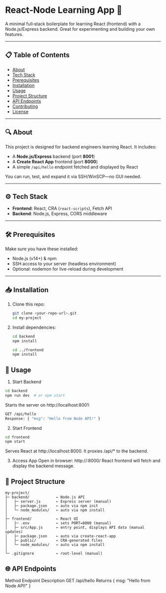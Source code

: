 # React‑Node Learning App 🚀

A minimal full‑stack boilerplate for learning React (frontend) with a Node.js/Express backend. Great for experimenting and building your own features.

---

## 📋 Table of Contents

- [About](#about)  
- [Tech Stack](#tech-stack)  
- [Prerequisites](#prerequisites)  
- [Installation](#installation)  
- [Usage](#usage)  
- [Project Structure](#project-structure)  
- [API Endpoints](#api-endpoints)  
- [Contributing](#contributing)  
- [License](#license)  

---

## 🔍 About

This project is designed for backend engineers learning React. It includes:

- A **Node.js/Express** backend (port **8001**)  
- A **Create React App** frontend (port **8000**)  
- A simple `/api/hello` endpoint fetched and displayed by React

You can run, test, and expand it via SSH/WinSCP—no GUI needed.

---

## ⚙️ Tech Stack

- **Frontend**: React, CRA (`react-scripts`), Fetch API  
- **Backend**: Node.js, Express, CORS middleware  

---

## 🛠 Prerequisites

Make sure you have these installed:

- Node.js (v14+) & npm  
- SSH access to your server (headless environment)  
- Optional: nodemon for live-reload during development  

---

## 📥 Installation

1. Clone this repo:
   ```bash
   git clone <your-repo-url>.git
   cd my-project

2. Install dependencies:
   ```bash
   cd backend
   npm install

   cd ../frontend
   npm install

## 🚀 Usage

   1. Start Backend
   ```bash
   cd backend
   npm run dev  # or npm start
   ```
   Starts the server on http://localhost:8001:
   ```bash
   GET /api/hello
   Response: { "msg": "Hello from Node API!" }
   ```

   2. Start Frontend
   ```bash
   cd frontend
   npm start
   ```
   Serves React at http://localhost:8000. It proxies /api/* to the backend.

   3. Access App
   Open in browser: http://<server-ip>:8000/
   React frontend will fetch and display the backend message.

## 📂 Project Structure
   ```pgsql
   my-project/
   ├─ backend/            ← Node.js API
   │   ├─ server.js       ← Express server (manual)
   │   ├─ package.json    ← auto via npm init
   │   └─ node_modules/   ← auto via npm install
   │
   ├─ frontend/           ← React UI
   │   ├─ .env            ← sets PORT=8000 (manual)
   │   ├─ src/App.js      ← entry point, displays API data (manual updates)
   │   ├─ package.json    ← auto via create-react-app
   │   ├─ public/         ← CRA-generated files
   │   └─ node_modules/   ← auto via npm install
   │
   └─ .gitignore          ← root-level (manual)
   ```
## 🌐 API Endpoints
Method	Endpoint	Description
GET	/api/hello	Returns { msg: "Hello from Node API!" }
